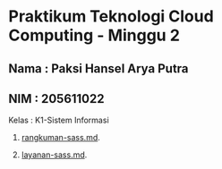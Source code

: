 Praktikum Teknologi Cloud Computing - Minggu 2
=====================

Nama : Paksi Hansel Arya Putra
--------
NIM : 205611022
--------
Kelas  : K1-Sistem Informasi


1. [rangkuman-sass.md](https://github.com/paksihansel/tekn-cloud-computing/blob/master/minggu-02/rangkuman-sass.md).

2. [layanan-sass.md]().

